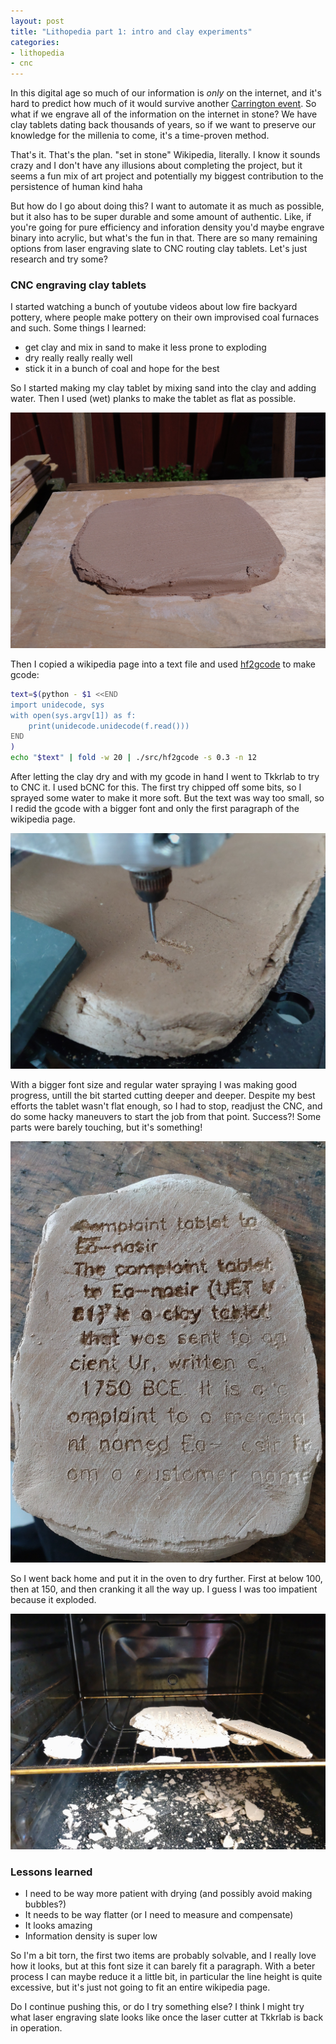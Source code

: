```yaml
---
layout: post
title: "Lithopedia part 1: intro and clay experiments"
categories:
- lithopedia
- cnc
---
```


In this digital age so much of our information is _only_ on the internet, and it's hard to predict how much of it would survive another [Carrington event](https://en.wikipedia.org/wiki/Carrington_Event). So what if we engrave all of the information on the internet in stone? We have clay tablets dating back thousands of years, so if we want to preserve our knowledge for the millenia to come, it's a time-proven method.

That's it. That's the plan. "set in stone" Wikipedia, literally. I know it sounds crazy and I don't have any illusions about completing the project, but it seems a fun mix of art project and potentially my biggest contribution to the persistence of human kind haha

But how do I go about doing this? I want to automate it as much as possible, but it also has to be super durable and some amount of authentic. Like, if you're going for pure efficiency and inforation density you'd maybe engrave binary into acrylic, but what's the fun in that. There are so many remaining options from laser engraving slate to CNC routing clay tablets. Let's just research and try some?

### CNC engraving clay tablets

I started watching a bunch of youtube videos about low fire backyard pottery, where people make pottery on their own improvised coal furnaces and such. Some things I learned:

- get clay and mix in sand to make it less prone to exploding
- dry really really really well
- stick it in a bunch of coal and hope for the best

So I started making my clay tablet by mixing sand into the clay and adding water. Then I used (wet) planks to make the tablet as flat as possible.

![clay tablet](/images/lithopedia/wetclay.jpg)

Then I copied a wikipedia page into a text file and used [hf2gcode](https://github.com/Andy1978/hf2gcode) to make gcode:

```bash
text=$(python - $1 <<END
import unidecode, sys
with open(sys.argv[1]) as f:
    print(unidecode.unidecode(f.read()))
END
)
echo "$text" | fold -w 20 | ./src/hf2gcode -s 0.3 -n 12
```

After letting the clay dry and with my gcode in hand I went to Tkkrlab to try to CNC it. I used bCNC for this. The first try chipped off some bits, so I sprayed some water to make it more soft. But the text was way too small, so I redid the gcode with a bigger font and only the first paragraph of the wikipedia page.

![small font attempt](/images/lithopedia/toosmall.jpg)

With a bigger font size and regular water spraying I was making good progress, untill the bit started cutting deeper and deeper. Despite my best efforts the tablet wasn't flat enough, so I had to stop, readjust the CNC, and do some hacky maneuvers to start the job from that point. Success?! Some parts were barely touching, but it's something!

![the cnc'd tablet](/images/lithopedia/result.jpg)

So I went back home and put it in the oven to dry further. First at below 100, then at 150, and then cranking it all the way up. I guess I was too impatient because it exploded.

![explosion](/images/lithopedia/disaster.jpg)

### Lessons learned

* I need to be way more patient with drying (and possibly avoid making bubbles?)
* It needs to be way flatter (or I need to measure and compensate)
* It looks amazing
* Information density is super low

So I'm a bit torn, the first two items are probably solvable, and I really love how it looks, but at this font size it can barely fit a paragraph. With a beter process I can maybe reduce it a little bit, in particular the line height is quite excessive, but it's just not going to fit an entire wikipedia page.

Do I continue pushing this, or do I try something else? I think I might try what laser engraving slate looks like once the laser cutter at Tkkrlab is back in operation.